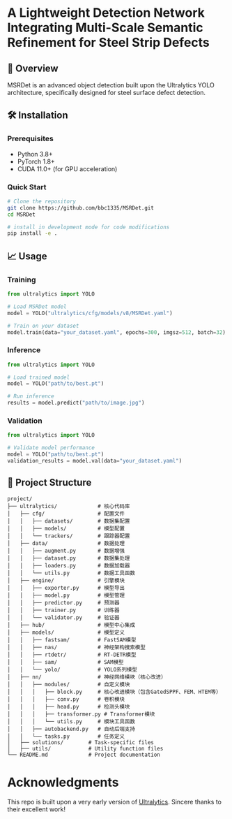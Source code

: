 # A Lightweight Detection Network Integrating Multi-Scale Semantic Refinement for Steel Strip Defects

## 📖 Overview

MSRDet is an advanced object detection built upon the Ultralytics YOLO architecture, specifically designed for steel surface defect detection. 

<!-- ## 🚀 Key Features

- **Multi-Scale Feature Fusion**: Advanced feature pyramid networks with residual connections
- **Lightweight Architecture**: Optimized for real-time inference on edge devices
- **High Precision Detection**: State-of-the-art performance on steel defect datasets
- **YOLOv8 Integration**: Built upon the robust Ultralytics YOLOv8 framework
- **Custom Modules**: Includes specialized components like C2fk, GatedSPPF, FEM, HTEM, and Fusion_2in_mod

## 📊 Model Architecture

The MSRDet model incorporates several innovative components:

- **Backbone**: Enhanced YOLOv8 backbone with C2f and C2fk modules
- **Neck**: Multi-scale feature fusion with upsampling and concatenation
- **Head**: Custom detection head with Feature Enhancement Module (FEM) and Hierarchical Texture Enhancement Module (HTEM)
- **Detection**: Multi-scale detection at P3, P4, and P5 levels -->

## 🛠️ Installation

### Prerequisites
- Python 3.8+
- PyTorch 1.8+
- CUDA 11.0+ (for GPU acceleration)

### Quick Start
```bash
# Clone the repository
git clone https://github.com/bbc1335/MSRDet.git
cd MSRDet

# install in development mode for code modifications
pip install -e .

```

## 📈 Usage

### Training
```python
from ultralytics import YOLO

# Load MSRDet model
model = YOLO("ultralytics/cfg/models/v8/MSRDet.yaml")

# Train on your dataset
model.train(data="your_dataset.yaml", epochs=300, imgsz=512, batch=32)
```

### Inference
```python
from ultralytics import YOLO

# Load trained model
model = YOLO("path/to/best.pt")

# Run inference
results = model.predict("path/to/image.jpg")
```

### Validation
```python
from ultralytics import YOLO

# Validate model performance
model = YOLO("path/to/best.pt")
validation_results = model.val(data="your_dataset.yaml")
```

## 📁 Project Structure

```plaintext
project/
├── ultralytics/             # 核心代码库
│   ├── cfg/                 # 配置文件
│   │   ├── datasets/        # 数据集配置
│   │   ├── models/          # 模型配置
│   │   └── trackers/        # 跟踪器配置
│   ├── data/                # 数据处理
│   │   ├── augment.py       # 数据增强
│   │   ├── dataset.py       # 数据集处理
│   │   ├── loaders.py       # 数据加载器
│   │   └── utils.py         # 数据工具函数
│   ├── engine/              # 引擎模块
│   │   ├── exporter.py      # 模型导出
│   │   ├── model.py         # 模型管理
│   │   ├── predictor.py     # 预测器
│   │   ├── trainer.py       # 训练器
│   │   └── validator.py     # 验证器
│   ├── hub/                 # 模型中心集成
│   ├── models/              # 模型定义
│   │   ├── fastsam/         # FastSAM模型
│   │   ├── nas/             # 神经架构搜索模型
│   │   ├── rtdetr/          # RT-DETR模型
│   │   ├── sam/             # SAM模型
│   │   └── yolo/            # YOLO系列模型
│   ├── nn/                  # 神经网络模块（核心改进）
│   │   ├── modules/         # 自定义模块
│   │   │   ├── block.py     # 核心改进模块（包含GatedSPPF、FEM、HTEM等）
│   │   │   ├── conv.py      # 卷积模块
│   │   │   ├── head.py      # 检测头模块
│   │   │   ├── transformer.py # Transformer模块
│   │   │   └── utils.py     # 模块工具函数
│   │   ├── autobackend.py   # 自动后端支持
│   │   └── tasks.py         # 任务定义
│   ├── solutions/        # Task-specific files
│   ├── utils/            # Utility function files
└── README.md             # Project documentation
```

# Acknowledgments
This repo is built upon a very early version of [Ultralytics](https://github.com/ultralytics/ultralytics). Sincere thanks to their excellent work!